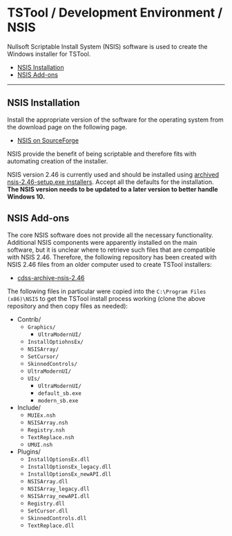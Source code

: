 # TSTool / Development Environment / NSIS ##

Nullsoft Scriptable Install System (NSIS) software is used to create the Windows installer for TSTool.

* [NSIS Installation](#nsis-installation)
* [NSIS Add-ons](#nsis-add-ons)

----

## NSIS Installation ##

Install the appropriate version of the software for the operating system from the download page on the following page.

* [NSIS on SourceForge](https://sourceforge.net/projects/nsis/)

NSIS provide the benefit of being scriptable and therefore fits with automating creation of the installer.

NSIS version 2.46 is currently used and should be installed using [archived nsis-2.46-setup.exe installers](https://sourceforge.net/projects/nsis/files/NSIS%202/).
Accept all the defaults for the installation.
**The NSIS version needs to be updated to a later version to better handle Windows 10.**

## NSIS Add-ons ##

The core NSIS software does not provide all the necessary functionality.
Additional NSIS components were apparently installed on the main software,
but it is unclear where to retrieve such files that are compatible with NSIS 2.46.
Therefore, the following repository has been created with NSIS 2.46 files from an older computer used to create TSTool installers:

* [cdss-archive-nsis-2.46](https://github.com/OpenWaterFoundation/cdss-archive-nsis-2.46)

The following files in particular were copied into the `C:\Program Files (x86)\NSIS` to get the TSTool install process working
(clone the above repository and then copy files as needed):

* Contrib/
	+ `Graphics/`
		- `UltraModernUI/`
	+ `InstallOptiohnsEx/`
	+ `NSISArray/`
	+ `SetCursor/`
	+ `SkinnedControls/`
	+ `UltraModernUI/`
	+ `UIs/`
		- `UltraModernUI/`
		- `default_sb.exe`
		- `modern_sb.exe`
* Include/
	+ `MUIEx.nsh`
	+ `NSISArray.nsh`
	+ `Registry.nsh`
	+ `TextReplace.nsh`
	+ `UMUI.nsh`
* Plugins/
	+ `InstallOptionsEx.dll`
	+ `InstallOptionsEx_legacy.dll`
	+ `InstallOptionsEx_newAPI.dll`
	+ `NSISArray.dll`
	+ `NSISArray_legacy.dll`
	+ `NSISArray_newAPI.dll`
	+ `Registry.dll`
	+ `SetCursor.dll`
	+ `SkinnedControls.dll`
	+ `TextReplace.dll`
